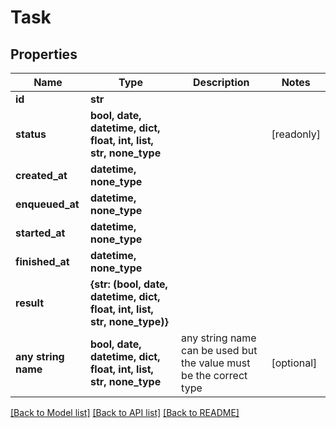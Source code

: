 # Task


## Properties
Name | Type | Description | Notes
------------ | ------------- | ------------- | -------------
**id** | **str** |  | 
**status** | **bool, date, datetime, dict, float, int, list, str, none_type** |  | [readonly] 
**created_at** | **datetime, none_type** |  | 
**enqueued_at** | **datetime, none_type** |  | 
**started_at** | **datetime, none_type** |  | 
**finished_at** | **datetime, none_type** |  | 
**result** | **{str: (bool, date, datetime, dict, float, int, list, str, none_type)}** |  | 
**any string name** | **bool, date, datetime, dict, float, int, list, str, none_type** | any string name can be used but the value must be the correct type | [optional]

[[Back to Model list]](../README.md#documentation-for-models) [[Back to API list]](../README.md#documentation-for-api-endpoints) [[Back to README]](../README.md)


